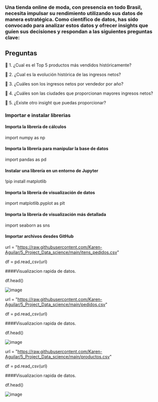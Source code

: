 ### Una tienda online de moda, con presencia en todo Brasil, necesita impulsar su rendimiento utilizando sus datos de manera estratégica. Como científico de datos, has sido convocado para analizar estos datos y ofrecer insights que guíen sus decisiones y respondan a las siguientes preguntas clave:

## **Preguntas**
 🚀 1. ¿Cual es el Top 5 productos más vendidos históricamente?
 
 🚀 2. ¿Cual es la evolución histórica de las ingresos netos?
 
 🚀 3. ¿Cuáles son los ingresos netos por vendedor por año?
 
 🚀 4. ¿Cuáles son las ciudades que proporcionan mayores ingresos netos?
 
 🚀 5. ¿Existe otro insight que puedas proporcionar?

### Importar e instalar librerias

#### Importa la librería de cálculos
  import numpy as np
#### Importa la librería para manipular la base de datos
  import pandas as pd
#### Instalar una librería en un entorno de Jupyter
  !pip install matplotlib
#### Importa la librería de visualización de datos
  import matplotlib.pyplot as plt
#### Importa la librería de visualización más detallada
  import seaborn as sns

#### Importar archivos desdes GitHub
url = "https://raw.githubusercontent.com/Karen-Aguilar/5_Project_Data_science/main/itens_pedidos.csv"

df = pd.read_csv(url)

####Visualizacion rapida de datos.

df.head()

![image](https://github.com/Karen-Aguilar/5_Project_Data_science/assets/151496907/22686f66-e185-4614-a888-78cf39cbfa88)


url = "https://raw.githubusercontent.com/Karen-Aguilar/5_Project_Data_science/main/pedidos.csv"

df = pd.read_csv(url)

####Visualizacion rapida de datos.

df.head()

![image](https://github.com/Karen-Aguilar/5_Project_Data_science/assets/151496907/36b603b2-176f-4e02-b5ed-ac07708ba749)


url = "https://raw.githubusercontent.com/Karen-Aguilar/5_Project_Data_science/main/productos.csv"

df = pd.read_csv(url)

####Visualizacion rapida de datos.

df.head()

![image](https://github.com/Karen-Aguilar/5_Project_Data_science/assets/151496907/cbb3dc1d-2c8a-47c8-85af-f8a1b9986a8c)
